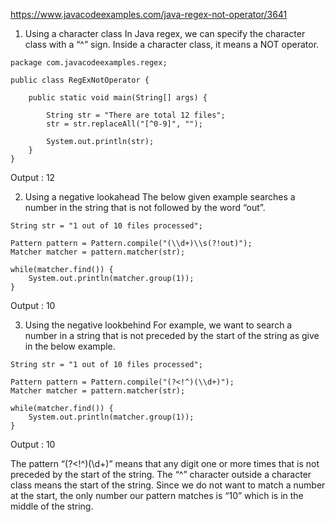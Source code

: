 https://www.javacodeexamples.com/java-regex-not-operator/3641


1. Using a character class
In Java regex, we can specify the character class with a “^” sign. Inside a character class, it means a NOT operator.
```
package com.javacodeexamples.regex;
 
public class RegExNotOperator {
 
    public static void main(String[] args) {
        
        String str = "There are total 12 files";
        str = str.replaceAll("[^0-9]", "");
        
        System.out.println(str);
    }
}
```
Output
: 12


2. Using a negative lookahead
The below given example searches a number in the string that is not followed by the word “out”.
```
String str = "1 out of 10 files processed";
 
Pattern pattern = Pattern.compile("(\\d+)\\s(?!out)");
Matcher matcher = pattern.matcher(str);
 
while(matcher.find()) {
    System.out.println(matcher.group(1));
}
```
Output
: 10


3. Using the negative lookbehind
For example, we want to search a number in a string that is not preceded by the start of the string as give in the below example.

```
String str = "1 out of 10 files processed";
 
Pattern pattern = Pattern.compile("(?<!^)(\\d+)");
Matcher matcher = pattern.matcher(str);
 
while(matcher.find()) {
    System.out.println(matcher.group(1));
}
```
Output
: 10


The pattern “(?<!^)(\\d+)” means that any digit one or more times that is not preceded by the start of the string. The “^” character outside a character class means the start of the string. Since we do not want to match a number at the start, the only number our pattern matches is “10” which is in the middle of the string.